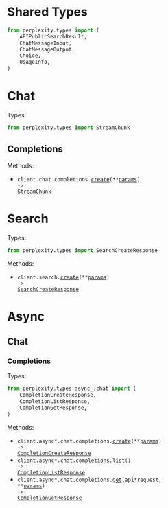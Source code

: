 # Shared Types

```python
from perplexity.types import (
    APIPublicSearchResult,
    ChatMessageInput,
    ChatMessageOutput,
    Choice,
    UsageInfo,
)
```

# Chat

Types:

```python
from perplexity.types import StreamChunk
```

## Completions

Methods:

- <code title="post /chat/completions">client.chat.completions.<a href="./src/perplexity/resources/chat/completions.py">create</a>(\*\*<a href="src/perplexity/types/chat/completion_create_params.py">params</a>) -> <a href="./src/perplexity/types/stream_chunk.py">StreamChunk</a></code>

# Search

Types:

```python
from perplexity.types import SearchCreateResponse
```

Methods:

- <code title="post /search">client.search.<a href="./src/perplexity/resources/search.py">create</a>(\*\*<a href="src/perplexity/types/search_create_params.py">params</a>) -> <a href="./src/perplexity/types/search_create_response.py">SearchCreateResponse</a></code>

# Async

## Chat

### Completions

Types:

```python
from perplexity.types.async_.chat import (
    CompletionCreateResponse,
    CompletionListResponse,
    CompletionGetResponse,
)
```

Methods:

- <code title="post /async/chat/completions">client.async*.chat.completions.<a href="./src/perplexity/resources/async*/chat/completions.py">create</a>(\*\*<a href="src/perplexity/types/async_/chat/completion_create_params.py">params</a>) -> <a href="./src/perplexity/types/async_/chat/completion_create_response.py">CompletionCreateResponse</a></code>
- <code title="get /async/chat/completions">client.async*.chat.completions.<a href="./src/perplexity/resources/async*/chat/completions.py">list</a>() -> <a href="./src/perplexity/types/async_/chat/completion_list_response.py">CompletionListResponse</a></code>
- <code title="get /async/chat/completions/{api_request}">client.async*.chat.completions.<a href="./src/perplexity/resources/async*/chat/completions.py">get</a>(api*request, \*\*<a href="src/perplexity/types/async*/chat/completion*get_params.py">params</a>) -> <a href="./src/perplexity/types/async*/chat/completion_get_response.py">CompletionGetResponse</a></code>
